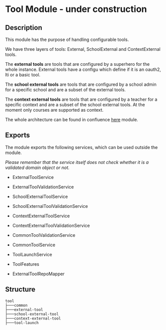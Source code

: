# Tool Module - under construction

## Description

This module has the purpose of handling configurable tools.

We have three layers of tools: External, SchoolExternal and ContextExternal tools.

The **external tools** are tools that are configured by a superhero for the whole instance.
External tools have a configu which define if it is an oauth2, lti or a basic tool.

The **school external tools** are tools that are configured by a school admin for a specific school and are a subset of the
external tools.

The **context external tools** are tools that are configured by a teacher for a specific context and are a subset of the
school external tools. At the moment only courses are supported as context.


The whole architecture can be found in confluence [here](https://docs.dbildungscloud.de/x/RwKLDQ) module.

## Exports

The module exports the following services, which can be used outside the module.

_Please remember that the service itself does not check whether it is a validated domain object or not._

- ExternalToolService
- ExternalToolValidationService

- SchoolExternalToolService
- SchoolExternalToolValidationService

- ContextExternalToolService
- ContextExternalToolValidationService

- CommonToolValidationService
- CommonToolService
- ToolLaunchService

- ToolFeatures
- ExternalToolRepoMapper

## Structure

```
tool
├───common
├───external-tool
├───school-external-tool
├───context-external-tool
├───tool-launch
```


